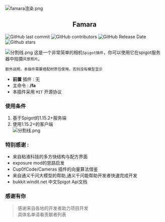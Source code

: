 ![famara渲染.png](img/famara%E6%B8%B2%E6%9F%93.png)
<h2 style="text-align: center;">Famara</h2>

![GitHub last commit](https://img.shields.io/github/last-commit/Wenkrangha/Famara)
![GitHub contributors](https://img.shields.io/github/contributors/Wenkrangha/Famara)
![GitHub Release Date](https://img.shields.io/github/release-date/Wenkrangha/Famara)
![Github stars](https://img.shields.io/github/stars/Wenkrangha/Famara.svg)

![分割线.png](img/%E5%88%86%E5%89%B2%E7%BA%BF.png)
这是一个非常简单的相机`Spigot插件`，你可以使用它在spigot服务器中拍摄`风景照片`。<br>

    额外说明，本插件需要搭配材质包使用，否则没有模型显示
    
- **前置** 插件 : 无  
- 主命令 : **/fa**
- 本插件采用 `MIT` 开源协议
### 使用条件
1. 基于Spigot的1.15.2+服务端
2. 使用1.15.2+的客户端 <br>
![分割线.png](img/%E5%88%86%E5%89%B2%E7%BA%BF.png)


### 特别感谢 :
- 来自粘液科技的多方快结构与配方界面
- exposure mod的思路启发
- Cup0fCode/Cameras 插件的向量算法借鉴
- 来自通义千问大模型的帮助,通义千问能帮助开发者快速完成开发
- bukkit.windit.net 中文Spigot Api文档

### 感谢有你
>感谢来自各地的开发者助力项目开发 <br />
具体名单请看贡献者列表
